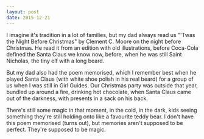 ```yaml
---
layout: post
date: 2015-12-21
---
```


I imagine it's tradition in a lot of families, but my dad always read us "'Twas the Night Before Christmas" by Clement C. Moore on the night before Christmas. He read it from an edition with old illustrations, before Coca-Cola defined the Santa Claus we know now, before, when he was still Saint Nicholas, the tiny elf with a long beard.

But my dad also had the poem memorised, which I remember best when he played Santa Claus (with white shoe polish in his real beard) for a group of us when I was still in Girl Guides. Our Christmas party was outside that year, bundled up around a fire, drinking hot chocolate, when Santa Claus came out of the darkness, with presents in a sack on his back.

There's still some magic in that moment, in the cold, in the dark, kids seeing something they're still holding onto like a favourite teddy bear. I don't have this poem memorised (turns out), but memories aren't supposed to be perfect. They're supposed to be magic.
